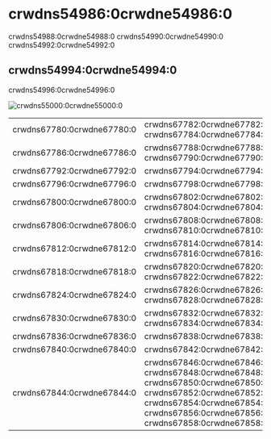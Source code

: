 # crwdns54986:0crwdne54986:0

crwdns54988:0crwdne54988:0 crwdns54990:0crwdne54990:0 crwdns54992:0crwdne54992:0

## crwdns54994:0crwdne54994:0

crwdns54996:0crwdne54996:0

![crwdns55000:0crwdne55000:0](crwdns54998:0crwdne54998:0)

|                            |                                                                                                                                                                                              |
| -------------------------- | -------------------------------------------------------------------------------------------------------------------------------------------------------------------------------------------- |
| crwdns67780:0crwdne67780:0 | crwdns67782:0crwdne67782:0 crwdns67784:0crwdne67784:0                                                                                                                                        |
| crwdns67786:0crwdne67786:0 | crwdns67788:0crwdne67788:0 crwdns67790:0crwdne67790:0                                                                                                                                        |
| crwdns67792:0crwdne67792:0 | crwdns67794:0crwdne67794:0                                                                                                                                                                   |
| crwdns67796:0crwdne67796:0 | crwdns67798:0crwdne67798:0                                                                                                                                                                   |
| crwdns67800:0crwdne67800:0 | crwdns67802:0crwdne67802:0 crwdns67804:0crwdne67804:0                                                                                                                                        |
| crwdns67806:0crwdne67806:0 | crwdns67808:0crwdne67808:0 crwdns67810:0crwdne67810:0                                                                                                                                        |
| crwdns67812:0crwdne67812:0 | crwdns67814:0crwdne67814:0 crwdns67816:0crwdne67816:0                                                                                                                                        |
| crwdns67818:0crwdne67818:0 | crwdns67820:0crwdne67820:0 crwdns67822:0crwdne67822:0                                                                                                                                        |
| crwdns67824:0crwdne67824:0 | crwdns67826:0crwdne67826:0 crwdns67828:0crwdne67828:0                                                                                                                                        |
| crwdns67830:0crwdne67830:0 | crwdns67832:0crwdne67832:0 crwdns67834:0crwdne67834:0                                                                                                                                        |
| crwdns67836:0crwdne67836:0 | crwdns67838:0crwdne67838:0                                                                                                                                                                   |
| crwdns67840:0crwdne67840:0 | crwdns67842:0crwdne67842:0                                                                                                                                                                   |
| crwdns67844:0crwdne67844:0 | crwdns67846:0crwdne67846:0 crwdns67848:0crwdne67848:0 crwdns67850:0crwdne67850:0 crwdns67852:0crwdne67852:0 crwdns67854:0crwdne67854:0 crwdns67856:0crwdne67856:0 crwdns67858:0crwdne67858:0 |
